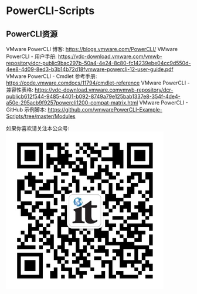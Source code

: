 # PowerCLI-Scripts

## PowerCLI资源

VMware PowerCLI 博客:  https://blogs.vmware.com/PowerCLI/
VMware PowerCLI - 用户手册: 
https://vdc-download.vmware.com/vmwb-repository/dcr-public9bac297b-50a4-4e24-8c80-fc14239ebe04cc9d550d-4ee8-4d09-8ed3-b3b14b72d18fvmware-powercli-12-user-guide.pdf
VMware PowerCLI - Cmdlet 参考手册: https://code.vmware.comdocs/11794/cmdlet-reference
VMware PowerCLI - 兼容性表格: https://vdc-download.vmware.comvmwb-repository/dcr-publicb612f544-9485-4401-b092-8749a79e125bab1337e8-354f-4de4-a50e-295acb9f9257powercli1200-compat-matrix.html
VMware PowerCLI - GitHub 示例脚本:  https://github.com/vmwarePowerCLI-Example-Scripts/tree/master/Modules

如果你喜欢请关注本公众号: 
![](images/朋友圈.jpeg)
